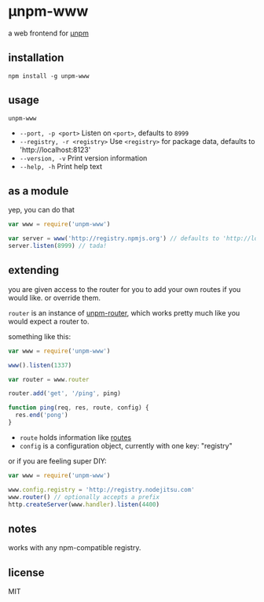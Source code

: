 &mu;npm-www
====

a web frontend for [&mu;npm](https://github.com/hayes/unpm)

## installation

`npm install -g unpm-www`

## usage

`unpm-www`

* `--port, -p <port>` Listen on `<port>`, defaults to `8999`
* `--registry, -r <registry>` Use `<registry>` for package data, defaults to
'http://localhost:8123'
* `--version, -v` Print version information
* `--help, -h` Print help text

## as a module

yep, you can do that

```js
var www = require('unpm-www')

var server = www('http://registry.npmjs.org') // defaults to 'http://localhost:8123'
server.listen(8999) // tada!
```

## extending

you are given access to the router for you to add your own routes if you would
like. or override them.

`router` is an instance of [unpm-router](http://npm.im/unpm-router), which
works pretty much like you would expect a router to.

something like this:

```js
var www = require('unpm-www')

www().listen(1337)

var router = www.router

router.add('get', '/ping', ping)

function ping(req, res, route, config) {
  res.end('pong')
}
```

* `route` holds information like [routes](http://npm.im/routes)
* `config` is a configuration object, currently with one key: "registry"

or if you are feeling super DIY:

```js
var www = require('unpm-www')

www.config.registry = 'http://registry.nodejitsu.com'
www.router() // optionally accepts a prefix
http.createServer(www.handler).listen(4400)
```

## notes

works with any npm-compatible registry.

## license

MIT
